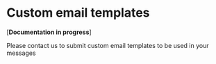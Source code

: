 # Custom email templates

[**Documentation in progress**]

Please contact us to submit custom email templates to be used in your messages